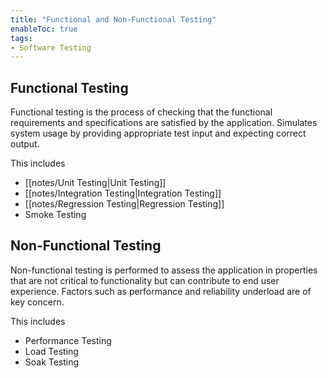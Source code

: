 ```yaml
---
title: "Functional and Non-Functional Testing"
enableToc: true
tags:
- Software Testing 
---
```

## Functional Testing
Functional testing is the process of checking that the functional requirements and specifications are satisfied by the application. Simulates system usage by providing appropriate test input and expecting correct output. 

This includes 
- [[notes/Unit Testing|Unit Testing]]
- [[notes/Integration Testing|Integration Testing]]
- [[notes/Regression Testing|Regression Testing]]
- Smoke Testing


## Non-Functional Testing
Non-functional testing is performed to assess the application in properties that are not critical to functionality but can contribute to end user experience. Factors such as performance and reliability underload are of key concern. 

This includes
- Performance Testing
- Load Testing
- Soak Testing